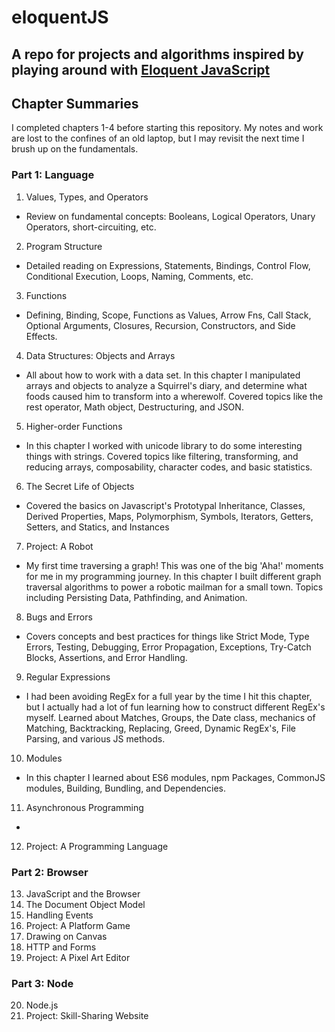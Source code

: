 # eloquentJS

## A repo for projects and algorithms inspired by playing around with [Eloquent JavaScript](https://eloquentjavascript.net/)


## Chapter Summaries
I completed chapters 1-4 before starting this repository. My notes and work are lost to the confines of an old laptop, but I may revisit the next time I brush up on the fundamentals.

### Part 1: Language
1. Values, Types, and Operators
- Review on fundamental concepts: Booleans, Logical Operators, Unary Operators, short-circuiting, etc.
2. Program Structure
- Detailed reading on Expressions, Statements, Bindings, Control Flow, Conditional Execution, Loops, Naming, Comments, etc.
3. Functions
- Defining, Binding, Scope, Functions as Values, Arrow Fns, Call Stack, Optional Arguments, Closures, Recursion, Constructors, and Side Effects.
4. Data Structures: Objects and Arrays
- All about how to work with a data set. In this chapter I manipulated arrays and objects to analyze a Squirrel's diary, and determine what foods caused him to transform into a wherewolf. Covered topics like the rest operator, Math object, Destructuring, and JSON.
5. Higher-order Functions
- In this chapter I worked with unicode library to do some interesting things with strings. Covered topics like filtering, transforming, and reducing arrays, composability, character codes, and basic statistics.
6. The Secret Life of Objects
- Covered the basics on Javascript's Prototypal Inheritance, Classes, Derived Properties, Maps, Polymorphism, Symbols, Iterators, Getters, Setters, and Statics, and Instances
7. Project: A Robot
- My first time traversing a graph! This was one of the big 'Aha!' moments for me in my programming journey. In this chapter I built different graph traversal algorithms to power a robotic mailman for a small town.  Topics including Persisting Data, Pathfinding, and Animation.
8. Bugs and Errors
- Covers concepts and best practices for things like Strict Mode, Type Errors, Testing, Debugging, Error Propagation, Exceptions, Try-Catch Blocks, Assertions, and Error Handling.
9. Regular Expressions
- I had been avoiding RegEx for a full year by the time I hit this chapter, but I actually had a lot of fun learning how to construct different RegEx's myself. Learned about Matches, Groups, the Date class, mechanics of Matching, Backtracking, Replacing, Greed, Dynamic RegEx's, File Parsing, and various JS methods.
10. Modules
- In this chapter I learned about ES6 modules, npm Packages, CommonJS modules, Building, Bundling, and Dependencies.
11. Asynchronous Programming
-
12. Project: A Programming Language
### Part 2: Browser
13. JavaScript and the Browser
14. The Document Object Model
15. Handling Events
16. Project: A Platform Game
17. Drawing on Canvas
18. HTTP and Forms
19. Project: A Pixel Art Editor
### Part 3: Node
20. Node.js
21. Project: Skill-Sharing Website
